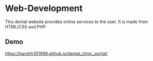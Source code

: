 # Web-Development
This dental website provides online services to the user. It is made from HTML/CSS and PHP.

## Demo
 https://harshh351998.github.io/dental_clinic_portal/
